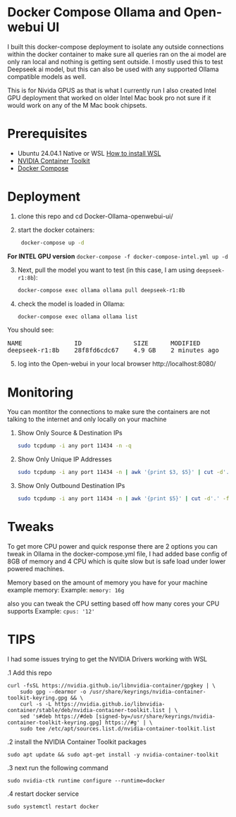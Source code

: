 # Docker Compose Ollama and Open-webui UI

I built this docker-compose deployment to isolate any outside connections within the docker container to make sure all queries ran on the ai model are only ran local and nothing is getting sent outside. I mostly used this to test Deepseek ai model, but this can also be used with any supported Ollama compatible models as well.  

This is for Nivida GPUS as that is what I currently run I also created Intel GPU deployment that worked on older Intel Mac book pro not sure if it would work on any of the M Mac book chipsets. 

# Prerequisites
* Ubuntu 24.04.1 Native or WSL [How to install WSL](https://learn.microsoft.com/en-us/windows/wsl/install)
* [NVIDIA Container Toolkit](https://docs.nvidia.com/datacenter/cloud-native/container-toolkit/latest/install-guide.html#installation)
* [Docker Compose](https://docs.docker.com/compose/install/)

# Deployment

1. clone this repo and cd Docker-Ollama-openwebui-ui/

2. start the docker cotainers:

   ```sh
    docker-compose up -d

<b>For INTEL GPU version</b>
```docker-compose -f docker-compose-intel.yml up -d```

3. Next, pull the model you want to test (in this case, I am using `deepseek-r1:8b`):

   ```sh
   docker-compose exec ollama ollama pull deepseek-r1:8b

4. check the model is loaded in Ollama:
   
   ```sh
   docker-compose exec ollama ollama list

You should see:

<pre>
NAME              ID              SIZE      MODIFIED
deepseek-r1:8b    28f8fd6cdc67    4.9 GB    2 minutes ago
</pre>

5. log into the Open-webui in your local browser
   http://localhost:8080/

# Monitoring

You can montitor the connections to make sure the containers are not talking to the internet and only locally on your machine

1. Show Only Source & Destination IPs

    ```sh
    sudo tcpdump -i any port 11434 -n -q

2. Show Only Unique IP Addresses

    ```sh
    sudo tcpdump -i any port 11434 -n | awk '{print $3, $5}' | cut -d'.' -f1-4 | sort -u

3. Show Only Outbound Destination IPs

    ```sh
    sudo tcpdump -i any port 11434 -n | awk '{print $5}' | cut -d'.' -f1-4 | sort -u

# Tweaks 

To get more CPU power and quick response there are 2 options you can tweak in Ollama in the docker-compose.yml file, I had added base config of 8GB of memory and 4 CPU which is quite slow but is safe load under lower powered machines. 

Memory based on the amount of memory you have for your machine example memory:
Example: ```memory: 16g```

also you can tweak the CPU setting based off how many cores your CPU supports 
Example: ```cpus: '12'```

# TIPS 

I had some issues trying to get the NVIDIA Drivers working with WSL

.1 Add this repo

```
curl -fsSL https://nvidia.github.io/libnvidia-container/gpgkey | \
    sudo gpg --dearmor -o /usr/share/keyrings/nvidia-container-toolkit-keyring.gpg && \
    curl -s -L https://nvidia.github.io/libnvidia-container/stable/deb/nvidia-container-toolkit.list | \
    sed 's#deb https://#deb [signed-by=/usr/share/keyrings/nvidia-container-toolkit-keyring.gpg] https://#g' | \
    sudo tee /etc/apt/sources.list.d/nvidia-container-toolkit.list
```

.2 install the NVIDIA Container Toolkit packages

```
sudo apt update && sudo apt-get install -y nvidia-container-toolkit
```

.3 next run the following command
```
sudo nvidia-ctk runtime configure --runtime=docker
```

.4 restart docker service 
```
sudo systemctl restart docker
```


   
